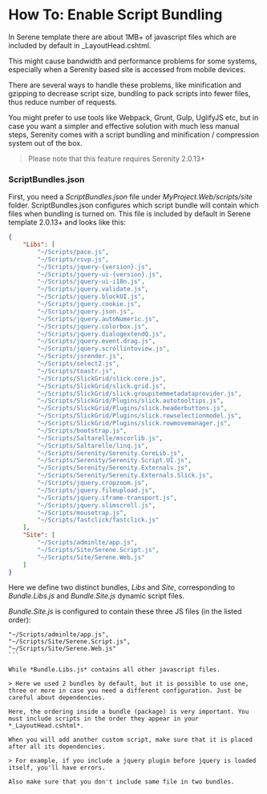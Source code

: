# How To: Enable Script Bundling

In Serene template there are about 1MB+ of javascript files which are included by default in _LayoutHead.cshtml.

This might cause bandwidth and performance problems for some systems, especially when a Serenity based site is accessed from mobile devices.

There are several ways to handle these problems, like minification and gzipping to decrease script size, bundling to pack scripts into fewer files, thus reduce number of requests.

You might prefer to use tools like Webpack, Grunt, Gulp, UglifyJS etc, but in case you want a simpler and effective solution with much less manual steps, Serenity comes with a script bundling and minification / compression system out of the box. 

> Please note that this feature requires Serenity 2.0.13+


### ScriptBundles.json

First, you need a *ScriptBundles.json* file under *MyProject.Web/scripts/site* folder. ScriptBundles.json configures which script bundle will contain which files when bundling is turned on. This file is included by default in Serene template 2.0.13+ and looks like this:

```json
{
    "Libs": [
        "~/Scripts/pace.js",
        "~/Scripts/rsvp.js",
        "~/Scripts/jquery-{version}.js",
        "~/Scripts/jquery-ui-{version}.js",
        "~/Scripts/jquery-ui-i18n.js",
        "~/Scripts/jquery.validate.js",
        "~/Scripts/jquery.blockUI.js",
        "~/Scripts/jquery.cookie.js",
        "~/Scripts/jquery.json.js",
        "~/Scripts/jquery.autoNumeric.js",
        "~/Scripts/jquery.colorbox.js",
        "~/Scripts/jquery.dialogextendQ.js",
        "~/Scripts/jquery.event.drag.js",
        "~/Scripts/jquery.scrollintoview.js",
        "~/Scripts/jsrender.js",
        "~/Scripts/select2.js",
        "~/Scripts/toastr.js",
        "~/Scripts/SlickGrid/slick.core.js",
        "~/Scripts/SlickGrid/slick.grid.js",
        "~/Scripts/SlickGrid/slick.groupitemmetadataprovider.js",
        "~/Scripts/SlickGrid/Plugins/slick.autotooltips.js",
        "~/Scripts/SlickGrid/Plugins/slick.headerbuttons.js",
        "~/Scripts/SlickGrid/Plugins/slick.rowselectionmodel.js",
        "~/Scripts/SlickGrid/Plugins/slick.rowmovemanager.js",
        "~/Scripts/bootstrap.js",
        "~/Scripts/Saltarelle/mscorlib.js",
        "~/Scripts/Saltarelle/linq.js",
        "~/Scripts/Serenity/Serenity.CoreLib.js",
        "~/Scripts/Serenity/Serenity.Script.UI.js",
        "~/Scripts/Serenity/Serenity.Externals.js",
        "~/Scripts/Serenity/Serenity.Externals.Slick.js",
        "~/Scripts/jquery.cropzoom.js",
        "~/Scripts/jquery.fileupload.js",
        "~/Scripts/jquery.iframe-transport.js",
        "~/Scripts/jquery.slimscroll.js",
        "~/Scripts/mousetrap.js",
        "~/Scripts/fastclick/fastclick.js"
    ],
    "Site": [
        "~/Scripts/adminlte/app.js",
        "~/Scripts/Site/Serene.Script.js",
        "~/Scripts/Site/Serene.Web.js"
    ]
}
```

Here we define two distinct bundles, *Libs* and *Site*, corresponding to *Bundle.Libs.js* and *Bundle.Site.js* dynamic script files.

*Bundle.Site.js* is configured to contain these three JS files (in the listed order):

````
"~/Scripts/adminlte/app.js",
"~/Scripts/Site/Serene.Script.js",
"~/Scripts/Site/Serene.Web.js"
```

While *Bundle.Libs.js* contains all other javascript files.

> Here we used 2 bundles by default, but it is possible to use one, three or more in case you need a different configuration. Just be careful about dependencies.

Here, the ordering inside a bundle (package) is very important. You must include scripts in the order they appear in your *_LayoutHead.cshtml*. 

When you will add another custom script, make sure that it is placed after all its dependencies. 

> For example, if you include a jquery plugin before jquery is loaded itself, you'll have errors.

Also make sure that you don't include same file in two bundles.

